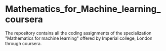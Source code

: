 # Mathematics_for_Machine_learning_coursera

The repository contains all the coding assignments of the specialization "Mathematics for machine learning" offered by Imperial college, London through coursera.

